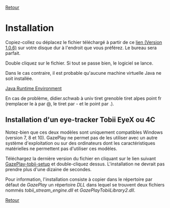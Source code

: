 [Retour](../README.md)

# Installation

Copiez-collez ou déplacez le fichier téléchargé à partir de ce [lien (Version 1.0.6)](https://github.com/schwabdidier/GazePlay/releases/download/GazePlay-SNAPSHOT-1.0.6/gazeplay-1.0.6.jar)
sur votre disque dur à l'endroit que vous préférez. Le bureau sera parfait.

Double cliquez sur le fichier. Si tout se passe bien, le logiciel se lance.

Dans le cas contraire, il est probable qu'aucune machine virtuelle Java ne soit installée.

[Java Runtime Environment](http://www.oracle.com/technetwork/java/javase/downloads/jre8-downloads-2133155.html)

En cas de problème, didier.schwab à univ tiret grenoble tiret alpes point fr (remplacer le à par @, le tiret par - et le point par .).

## Installation d'un eye-tracker Tobii EyeX ou 4C

Notez-bien que ces deux modèles sont uniquement compatibles Windows (version 7, 8 et 10). GazePlay ne permet pas de les utiliser avec un autre système d'exploitation ou sur des ordinateurs dont les caractéristiques matérielles ne permettent pas d'utiliser ces modèles.

Téléchargez la dernière version du fichier en cliquant sur le lien suivant [GazePlay-tobii-setup](https://github.com/schwabdidier/GazePlay/releases/download/gazeplay-tobii-setup-1.1.0.jar/gazeplay-tobii-setup-1.1.0.jar) et double-cliquez dessus. L'installation ne devrait pas prendre plus d'une dizaine de secondes.

Pour information, l'installation consiste à copier dans le répertoire par défaut de *GazePlay* un répertoire *DLL* dans lequel se trouvent deux fichiers nommés *tobii_stream_engine.dll* et *GazePlayTobiiLibrary2.dll*.

[Retour](../README.md)